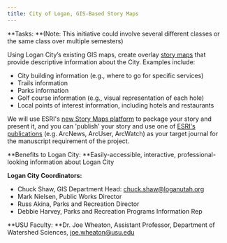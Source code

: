```yaml
---
title: City of Logan, GIS-Based Story Maps
---
```


**Tasks: **(Note: This initiative could involve several different classes or the same class over multiple semesters)

Using Logan City’s existing GIS maps, create overlay [story maps](http://storymaps.arcgis.com/en/) that provide descriptive information about the City. Examples include:

- City building information (e.g., where to go for specific services)
- Trails information
- Parks information
- Golf course information (e.g., visual representation of each hole)
- Local points of interest information, including hotels and restaurants

We will use ESRI's [new Story Maps platform](http://storymaps.arcgis.com/en/articles/what-is-a-story-map/) to package your story and present it, and you can 'publish' your story and use one of [ESRI's publications](http://www.esri.com/esri-news/publications) (e.g. ArcNews, ArcUser, ArcWatch) as your target journal for the manuscript requirement of the project. 

**Benefits to Logan City: **Easily-accessible, interactive, professional-looking information about Logan City

**Logan City Coordinators:**

- Chuck Shaw, GIS Department Head:  [chuck.shaw@loganutah.org](mailto:chuck.shaw@loganutah.org) 
- Mark Nielsen, Public Works Director
- Russ Akina, Parks and Recreation Director
- Debbie Harvey, Parks and Recreation Programs Information Rep

**USU Faculty: **Dr. Joe Wheaton, Assistant Professor, Department of Watershed Sciences, [joe.wheaton@usu.edu](mailto:joe.wheaton@usu.edu)

